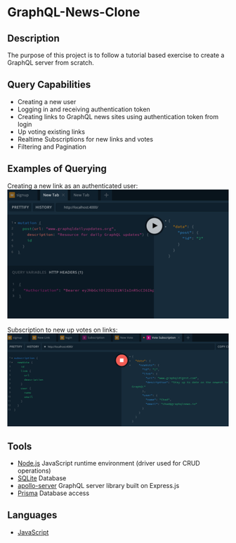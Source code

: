 ﻿# GraphQL-News-Clone
 
## Description
The purpose of this project is to follow a tutorial based exercise to create a GraphQL server from scratch.

## Query Capabilities
- Creating a new user
- Logging in and receiving authentication token
- Creating links to GraphQL news sites using authentication token from login
- Up voting existing links
- Realtime Subscriptions for new links and votes
- Filtering and Pagination

## Examples of Querying
Creating a new link as an authenticated user:
![Image Link Query](https://github.com/mchadds/GraphQL-News-Clone/blob/main/imgs/NewLinkWithAuthentication.PNG)

Subscription to new up votes on links: 
![Image Subscription Query](https://github.com/mchadds/GraphQL-News-Clone/blob/main/imgs/VoteSubscription.PNG)


## Tools
- [Node.js](https://nodejs.org/en/) JavaScript runtime environment (driver used for CRUD operations)
- [SQLite](https://www.sqlite.org/index.html) Database
- [apollo-server](https://www.apollographql.com/docs/apollo-server/) GraphQL server library built on Express.js
- [Prisma](https://www.prisma.io/) Database access 

## Languages
- [JavaScript](https://www.javascript.com/)
